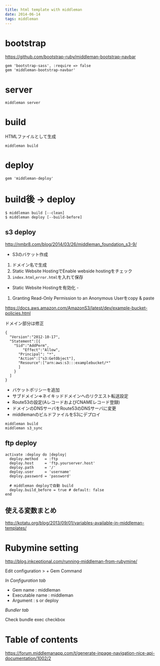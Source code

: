 ```yaml
---
title: html template with middleman
date: 2014-06-14
tags: middleman
---
```




# bootstrap

<https://github.com/bootstrap-ruby/middleman-bootstrap-navbar>

```
gem 'bootstrap-sass', :require => false
gem 'middleman-bootstrap-navbar'
```


# server

```
middleman server
```

# build

HTMLファイルとして生成


```
middleman build
```


# deploy

`gem 'middleman-deploy'`


# build後 -> deploy
```
$ middleman build [--clean]
$ middleman deploy [--build-before]
```


## s3 deploy

<http://nmbr8.com/blog/2014/03/26/middleman_foundation_s3-9/>

* S3のバケット作成


1. ドメイン名で生成
2. Static Website HostingでEnable webside hostingをチェック
3. `index.html`,`error.html`を入れて保存

* Static Website Hostingを有効化 -

1. Granting Read-Only Permission to an Anonymous Userをcopy & paste

<https://docs.aws.amazon.com/AmazonS3/latest/dev/example-bucket-policies.html>

ドメイン部分は修正

```
{
  "Version":"2012-10-17",
  "Statement":[{
	"Sid":"AddPerm",
        "Effect":"Allow",
	  "Principal": "*",
      "Action":["s3:GetObject"],
      "Resource":["arn:aws:s3:::examplebucket/*"
      ]
    }
  ]
}
```




* バケットポリシーを追加
* サブドメイン⇒ネイキッドドメインへのリクエスト転送設定
* Route53の設定(AレコードおよびCNAMEレコード登録)
* ドメインのDNSサーバをRoute53のDNSサーバに変更
* middlemanのビルドファイルをS3にデプロイ

```
middleman build
middleman s3_sync
```

## ftp deploy

```
activate :deploy do |deploy|
  deploy.method   = :ftp
  deploy.host     = 'ftp.yourserver.host'
  deploy.path     = '/'
  deploy.user     = 'username'
  deploy.password = 'password'

  # middleman deployで自動 build
  deploy.build_before = true # default: false
end
```


## 使える変数まとめ

<http://kotatu.org/blog/2013/09/01/variables-available-in-middleman-templates/>


# Rubymine setting

<http://blog.inkceptional.com/running-middleman-from-rubymine/>

Edit configuration > + Gem Command

*In Configuration tab*

+ Gem name : middleman
+ Executable name : middleman
+ Argument : s or deploy

*Bundler tab*

Check bundle exec checkbox


# Table of contents

<https://forum.middlemanapp.com/t/generate-inpage-navigation-nice-api-documentation/1002/2>
